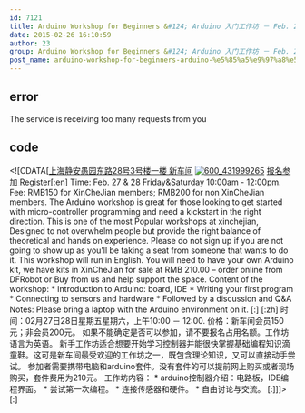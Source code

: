 ```yaml
---
id: 7121
title: Arduino Workshop for Beginners &#124; Arduino 入门工作坊 － Feb. 27&amp;28
date: 2015-02-26 16:10:59
author: 23
group: Arduino Workshop for Beginners &#124; Arduino 入门工作坊 － Feb. 27&amp;28
post_name: arduino-workshop-for-beginners-arduino-%e5%85%a5%e9%97%a8%e5%b7%a5%e4%bd%9c%e5%9d%8a-%ef%bc%8d-feb-2728
---
```


## error
The service is receiving too many requests from you

## code
 <!\[CDATA\[[上海静安愚园东路28号3号楼一楼 新车间](http://xinchejian.huodongxing.com/event/map/5244063275800) [![600_431999265](http://xinchejian.com/wp-content/uploads/2014/11/600_431999265-290x290.jpeg)](http://139.162.84.35/wp-content/uploads/2014/11/600%5F431999265.jpeg) [报名参加 Register](http://www.huodongxing.com/event/4271103685100 "立即报名")\[:en\] Time: Feb. 27 & 28 Friday&Saturday 10:00am - 12:00pm. Fee: RMB150 for XinCheJian members; RMB200 for non XinCheJian members. The Arduino workshop is great for those looking to get started with micro-controller programming and need a kickstart in the right direction. This is one of the most Popular workshops at xinchejian, Designed to not overwhelm people but provide the right balance of theoretical and hands on experience. Please do not sign up if you are not going to show up as you’ll be taking a seat from someone that wants to do it. This workshop will run in English. You will need to have your own Arduino kit, we have kits in XinCheJian for sale at RMB 210.00 – order online from DFRobot or Buy from us and help support the space. Content of the workshop: \* Introduction to Arduino: board, IDE \* Writing your first program \* Connecting to sensors and hardware \* Followed by a discussion and Q&A Notes: Please bring a laptop with the Arduino environment on it. \[:\] \[:zh\] 时间：02月27日28日星期五星期六，上午10:00 － 12:00\. 价格：新车间会员150元；非会员200元。 如果不能确定是否可以参加，请不要报名占用名额。工作坊语言为英语。 新手工作坊适合想要开始学习控制器并能很快掌握基础编程知识滴童鞋。这可是新车间最受欢迎的工作坊之一，既包含理论知识，又可以直接动手尝试。 参加者需要携带电脑和arduino套件。没有套件的可以提前网上购买或者现场购买，套件费用为210元。 工作坊内容： \* arduino控制器介绍：电路板，IDE编程界面。 \* 尝试第一次编程。 \* 连接传感器和硬件。 \* 自由讨论与交流。 \[:\]\]\]> \[:\]
